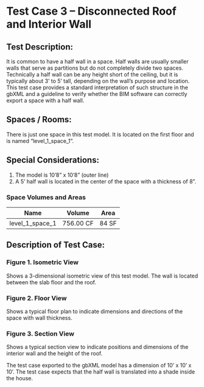 # Test Case 3 – Disconnected Roof and Interior Wall
## Test Description:
It is common to have a half wall in a space. Half walls are usually smaller walls that serve as partitions but do not completely divide two spaces. Technically a half wall can be any height short of the ceiling, but it is typically about 3’ to 5’ tall, depending on the wall’s purpose and location. This test case provides a standard interpretation of such structure in the gbXML and a guideline to verify whether the BIM software can correctly export a space with a half wall.
## Spaces / Rooms:
There is just one space in this test model. It is located on the first floor and is named “level_1_space_1”.
## Special Considerations:
1.	The model is 10’8” x 10’8” (outer line)
2.	A 5’ half wall is located in the center of the space with a thickness of 8”.

### Space Volumes and Areas

| Name            | Volume    | Area  |
|-----------------|-----------|-------|
| level_1_space_1 | 756.00 CF | 84 SF |


## Description of Test Case:
### Figure 1. Isometric View
Shows a 3-dimensional isometric view of this test model. The wall is located between the slab floor and the roof.
### Figure 2. Floor View
Shows a typical floor plan to indicate dimensions and directions of the space with wall thickness.
### Figure 3. Section View
Shows a typical section view to indicate positions and dimensions of the interior wall and the height of the roof.

The test case exported to the gbXML model has a dimension of 10’ x 10’ x 10’.
The test case expects that the half wall is translated into a shade inside the house.
